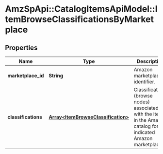 # AmzSpApi::CatalogItemsApiModel::ItemBrowseClassificationsByMarketplace

## Properties
Name | Type | Description | Notes
------------ | ------------- | ------------- | -------------
**marketplace_id** | **String** | Amazon marketplace identifier. | 
**classifications** | [**Array&lt;ItemBrowseClassification&gt;**](ItemBrowseClassification.md) | Classifications (browse nodes) associated with the item in the Amazon catalog for the indicated Amazon marketplace. | [optional] 

